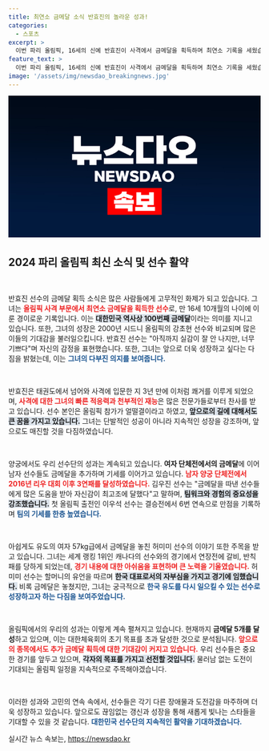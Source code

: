 ```yaml
---
title: 최연소 금메달 소식 반효진의 놀라운 성과!
categories:
  - 스포츠
excerpt: >
  이번 파리 올림픽, 16세의 신예 반효진이 사격에서 금메달을 획득하며 최연소 기록을 세웠습니다. 한국 선수단의 100번째 금빛 소식도 함께 전하며, 앞으로의 활약이 더욱 기대됩니다!
feature_text: >
  이번 파리 올림픽, 16세의 신예 반효진이 사격에서 금메달을 획득하며 최연소 기록을 세웠습니다. 한국 선수단의 100번째 금빛 소식도 함께 전하며, 앞으로의 활약이 더욱 기대됩니다!
image: '/assets/img/newsdao_breakingnews.jpg'
---
```


<p><img src="/assets/img/newsdao_breakingnews.jpg" alt="flaretime 속보" /></p>

<h2 data-ke-size="size26">2024 파리 올림픽 최신 소식 및 선수 활약</h2>

<p data-ke-size="size16">&nbsp;</p>

<p>반효진 선수의 금메달 획득 소식은 많은 사람들에게 고무적인 화제가 되고 있습니다. 그녀는 <b><span style="color: #ee2323;">올림픽 사격 부문에서 최연소 금메달을 획득한 선수</span></b>로, 만 16세 10개월의 나이에 이룬 경이로운 기록입니다. 이는 <b><span style="background-color: #21538527;">대한민국 역사상 100번째 금메달</span></b>이라는 의미를 지니고 있습니다. 또한, 그녀의 성장은 2000년 시드니 올림픽의 강초현 선수와 비교되며 많은 이들의 기대감을 불러일으킵니다. 반효진 선수는 "아직까지 실감이 잘 안 나지만, 너무 기쁘다"며 자신의 감정을 표현했습니다. 또한, 그녀는 앞으로 더욱 성장하고 싶다는 다짐을 밝혔는데, 이는 <b><span style="color: #1a5490;">그녀의 다부진 의지를 보여줍니다.</span></b></p>

<p data-ke-size="size16">&nbsp;</p>

<p>반효진은 태권도에서 넘어와 사격에 입문한 지 3년 만에 이처럼 쾌거를 이루게 되었으며, <b><span style="color: #ee2323;">사격에 대한 그녀의 빠른 적응력과 천부적인 재능</span></b>은 많은 전문가들로부터 찬사를 받고 있습니다. 선수 본인은 올림픽 참가가 얼떨결이라고 하였고, <b><span style="background-color: #21538527;">앞으로의 길에 대해서도 큰 꿈을 가지고 있습니다.</span></b> 그녀는 단발적인 성공이 아니라 지속적인 성장을 강조하며, 앞으로도 매진할 것을 다짐하였습니다.</p>

<p data-ke-size="size16">&nbsp;</p>

<p>양궁에서도 우리 선수단의 성과는 계속되고 있습니다. <strong>여자 단체전에서의 금메달</strong>에 이어 남자 선수들도 금메달을 추가하며 기세를 이어가고 있습니다. <b><span style="color: #ee2323;">남자 양궁 단체전에서 2016년 리우 대회 이후 3연패를 달성하였습니다.</span></b> 김우진 선수는 "금메달을 따낸 선수들에게 많은 도움을 받아 자신감이 최고조에 달했다"고 말하며, <b><span style="background-color: #21538527;">팀워크와 경험의 중요성을 강조했습니다.</span></b> 첫 올림픽 출전인 이우석 선수는 결승전에서 6번 연속으로 만점을 기록하며 <b><span style="color: #1a5490;">팀의 기세를 한층 높였습니다.</span></b></p>

<p data-ke-size="size16">&nbsp;</p>

<p>아쉽게도 유도의 여자 57kg급에서 금메달을 놓친 허미미 선수의 이야기 또한 주목을 받고 있습니다. 그녀는 세계 랭킹 1위인 캐나다의 선수와의 경기에서 연장전에 갈비, 반칙패를 당하게 되었는데, <b><span style="color: #ee2323;">경기 내용에 대한 아쉬움을 표현하며 큰 노력을 기울였습니다.</span></b> 허미미 선수는 할머니의 유언을 따르며 <b><span style="background-color: #21538527;">한국 대표로서의 자부심을 가지고 경기에 임했습니다.</span></b> 비록 금메달은 놓쳤지만, 그녀는 궁극적으로 <b><span style="color: #1a5490;">한국 유도를 다시 일으킬 수 있는 선수로 성장하고자 하는 다짐을 보여주었습니다.</span></b></p>

<p data-ke-size="size16">&nbsp;</p>

<p>올림픽에서의 우리의 성과는 이렇게 계속 펼쳐지고 있습니다. 현재까지 <strong>금메달 5개를 달성</strong>하고 있으며, 이는 대한체육회의 초기 목표를 초과 달성한 것으로 분석됩니다. <b><span style="color: #ee2323;">앞으로의 종목에서도 추가 금메달 획득에 대한 기대감이 커지고 있습니다.</span></b> 우리 선수들은 중요한 경기를 앞두고 있으며, <b><span style="background-color: #21538527;">각자의 목표를 가지고 선전할 것입니다.</span></b> 물러남 없는 도전이 기대되는 올림픽 일정을 지속적으로 주목해야겠습니다.</p>

<p data-ke-size="size16">&nbsp;</p>

<p>이러한 성과와 고민의 연속 속에서, 선수들은 각기 다른 장애물과 도전감을 마주하며 더욱 성장하고 있습니다. 앞으로도 끊임없는 갱신과 성장을 통해 새롭게 빛나는 스타들을 기대할 수 있을 것 같습니다. <b><span style="color: #1a5490;">대한민국 선수단의 지속적인 활약을 기대하겠습니다.</span></b></p>
실시간 뉴스 속보는, <a href="https://newsdao.kr" rel="dofollow">https://newsdao.kr</a>


